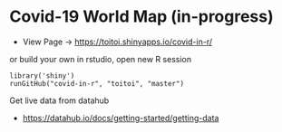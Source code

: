 # Covid-19 World Map (in-progress)

- View Page -> https://toitoi.shinyapps.io/covid-in-r/

or build your own in rstudio, open new R session
```
library('shiny')
runGitHub("covid-in-r", "toitoi", "master")
```

Get live data from datahub
- https://datahub.io/docs/getting-started/getting-data
